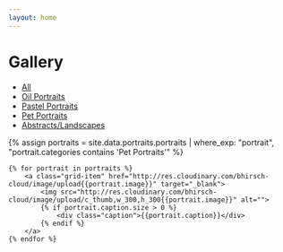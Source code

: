```yaml
---
layout: home
---
```

<h1 class="text-center">Gallery</h1>
<ul class="gallery-nav">
  <li id=""><a href="/gallery">All</a></li>
  <li id=""><a href="oil_portraits.html">Oil Portraits</a></li>
  <li id=""><a href="pastel_portraits.html">Pastel Portraits</a></li>
  <li id="selected"><a href="pet_portraits.html">Pet Portraits</a></li>
  <li id=""><a href="abstracts_and_landscapes.html">Abstracts/Landscapes</a></li>
</ul>
<div class="grid">
    {% assign portraits = site.data.portraits.portraits | where_exp: "portrait", "portrait.categories contains 'Pet Portraits'" %}

    {% for portrait in portraits %}
        <a class="grid-item" href="http://res.cloudinary.com/bhirsch-cloud/image/upload{{portrait.image}}" target="_blank">
            <img src="http://res.cloudinary.com/bhirsch-cloud/image/upload/c_thumb,w_300,h_300{{portrait.image}}" alt="">
            {% if portrait.caption.size > 0 %}
                <div class="caption">{{portrait.caption}}</div>
            {% endif %}
        </a>
    {% endfor %}
</div>
